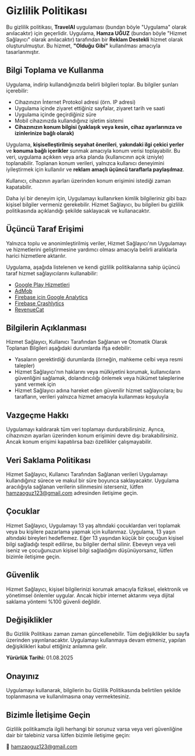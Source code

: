 # Gizlilik Politikası

Bu gizlilik politikası, **TravelAI** uygulaması (bundan böyle "Uygulama" olarak anılacaktır) için geçerlidir. Uygulama, **Hamza UĞUZ** (bundan böyle "Hizmet Sağlayıcı" olarak anılacaktır) tarafından bir **Reklam Destekli** hizmet olarak oluşturulmuştur. Bu hizmet, **"Olduğu Gibi"** kullanılması amacıyla tasarlanmıştır.

## Bilgi Toplama ve Kullanma

Uygulama, indirip kullandığınızda belirli bilgileri toplar. Bu bilgiler şunları içerebilir:

- Cihazınızın İnternet Protokol adresi (örn. IP adresi)  
- Uygulama içinde ziyaret ettiğiniz sayfalar, ziyaret tarih ve saati  
- Uygulama içinde geçirdiğiniz süre  
- Mobil cihazınızda kullandığınız işletim sistemi  
- **Cihazınızın konum bilgisi (yaklaşık veya kesin, cihaz ayarlarınıza ve izinlerinize bağlı olarak)**  

Uygulama, **kişiselleştirilmiş seyahat önerileri**, **yakındaki ilgi çekici yerler** ve **konuma bağlı içerikler** sunmak amacıyla konum verisi toplayabilir. Bu veri, uygulama açıkken veya arka planda (kullanıcının açık izniyle) toplanabilir. Toplanan konum verileri, yalnızca kullanıcı deneyimini iyileştirmek için kullanılır ve **reklam amaçlı üçüncü taraflarla paylaşılmaz**.

Kullanıcı, cihazının ayarları üzerinden konum erişimini istediği zaman kapatabilir.

Daha iyi bir deneyim için, Uygulamayı kullanırken kimlik bilgileriniz gibi bazı kişisel bilgiler vermeniz gerekebilir. Hizmet Sağlayıcı, bu bilgileri bu gizlilik politikasında açıklandığı şekilde saklayacak ve kullanacaktır.

## Üçüncü Taraf Erişimi

Yalnızca toplu ve anonimleştirilmiş veriler, Hizmet Sağlayıcı'nın Uygulamayı ve hizmetlerini geliştirmesine yardımcı olması amacıyla belirli aralıklarla harici hizmetlere aktarılır.

Uygulama, aşağıda listelenen ve kendi gizlilik politikalarına sahip üçüncü taraf hizmet sağlayıcılarını kullanabilir:

- [Google Play Hizmetleri](https://policies.google.com/privacy)  
- [AdMob](https://support.google.com/admob/answer/6128543?hl=tr)  
- [Firebase için Google Analytics](https://firebase.google.com/policies/analytics)  
- [Firebase Crashlytics](https://firebase.google.com/support/privacy/)  
- [RevenueCat](https://www.revenuecat.com/privacy)

## Bilgilerin Açıklanması

Hizmet Sağlayıcı, Kullanıcı Tarafından Sağlanan ve Otomatik Olarak Toplanan Bilgileri aşağıdaki durumlarda ifşa edebilir:

- Yasaların gerektirdiği durumlarda (örneğin, mahkeme celbi veya resmi talepler)  
- Hizmet Sağlayıcı'nın haklarını veya mülkiyetini korumak, kullanıcıların güvenliğini sağlamak, dolandırıcılığı önlemek veya hükümet taleplerine yanıt vermek için  
- Hizmet Sağlayıcı adına hareket eden güvenilir hizmet sağlayıcılara; bu tarafların, verileri yalnızca hizmet amacıyla kullanması koşuluyla

## Vazgeçme Hakkı

Uygulamayı kaldırarak tüm veri toplamayı durdurabilirsiniz. Ayrıca, cihazınızın ayarları üzerinden konum erişimini devre dışı bırakabilirsiniz. Ancak konum erişimi kapatılırsa bazı özellikler çalışmayabilir.

## Veri Saklama Politikası

Hizmet Sağlayıcı, Kullanıcı Tarafından Sağlanan verileri Uygulamayı kullandığınız sürece ve makul bir süre boyunca saklayacaktır. Uygulama aracılığıyla sağlanan verilerin silinmesini isterseniz, lütfen [hamzaoguz123@gmail.com](mailto:hamzaoguz123@gmail.com) adresinden iletişime geçin.

## Çocuklar

Hizmet Sağlayıcı, Uygulamayı 13 yaş altındaki çocuklardan veri toplamak veya bu kişilere pazarlama yapmak için kullanmaz. Uygulama, 13 yaşın altındaki bireyleri hedeflemez. Eğer 13 yaşından küçük bir çocuğun kişisel bilgi sağladığı tespit edilirse, bu bilgiler derhal silinir. Ebeveyn veya veli iseniz ve çocuğunuzun kişisel bilgi sağladığını düşünüyorsanız, lütfen bizimle iletişime geçin.

## Güvenlik

Hizmet Sağlayıcı, kişisel bilgilerinizi korumak amacıyla fiziksel, elektronik ve yönetimsel önlemler uygular. Ancak hiçbir internet aktarımı veya dijital saklama yöntemi %100 güvenli değildir.

## Değişiklikler

Bu Gizlilik Politikası zaman zaman güncellenebilir. Tüm değişiklikler bu sayfa üzerinden yayınlanacaktır. Uygulamayı kullanmaya devam etmeniz, yapılan değişiklikleri kabul ettiğiniz anlamına gelir.

**Yürürlük Tarihi:** 01.08.2025

## Onayınız

Uygulamayı kullanarak, bilgilerin bu Gizlilik Politikasında belirtilen şekilde toplanmasına ve kullanılmasına onay vermektesiniz.

## Bizimle İletişime Geçin

Gizlilik politikamızla ilgili herhangi bir sorunuz varsa veya veri güvenliğine dair bir talebiniz varsa lütfen bizimle iletişime geçin:

📧 [hamzaoguz123@gmail.com](mailto:hamzaoguz123@gmail.com)
